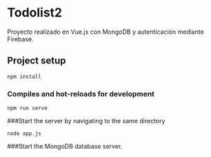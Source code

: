 # Todolist2
 
Proyecto realizado en Vue.js con MongoDB y autenticación mediante Firebase.



## Project setup
```
npm install
```
### Compiles and hot-reloads for development
```
npm run serve

```
###Start the server by navigating to the same directory
```
node app.js
```
###Start the MongoDB database server.
 
